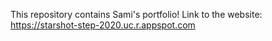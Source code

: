 This repository contains Sami's portfolio! Link to the website: https://starshot-step-2020.uc.r.appspot.com
